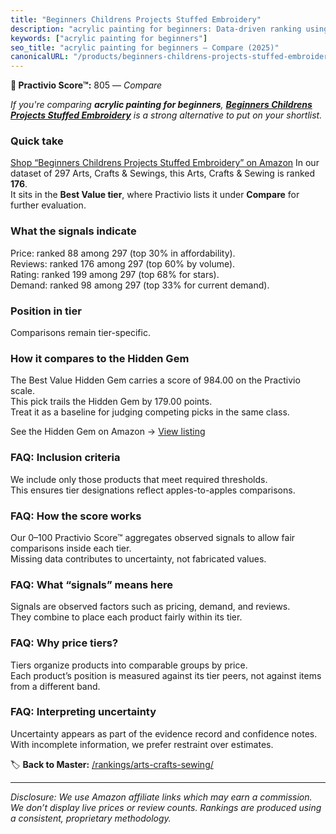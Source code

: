 ```yaml
---
title: "Beginners Childrens Projects Stuffed Embroidery"
description: "acrylic painting for beginners: Data-driven ranking using the Practivio Score™. Positioned by quality, value, demand, findability, momentum."
keywords: ["acrylic painting for beginners"]
seo_title: "acrylic painting for beginners — Compare (2025)"
canonicalURL: "/products/beginners-childrens-projects-stuffed-embroidery-B0D1VFG2VR/"
---
```


**🛒 Practivio Score™:** 805 — _Compare_


*If you're comparing **acrylic painting for beginners**, **[Beginners Childrens Projects Stuffed Embroidery](https://www.amazon.com/dp/B0D1VFG2VR?tag=practivio-20)** is a strong alternative to put on your shortlist.*
### Quick take
[Shop “Beginners Childrens Projects Stuffed Embroidery” on Amazon](https://www.amazon.com/dp/B0D1VFG2VR?tag=practivio-20)
In our dataset of 297 Arts, Crafts & Sewings, this Arts, Crafts & Sewing is ranked **176**.  
It sits in the **Best Value tier**, where Practivio lists it under **Compare** for further evaluation.

### What the signals indicate
Price: ranked 88 among 297 (top 30% in affordability).  
Reviews: ranked 176 among 297 (top 60% by volume).  
Rating: ranked 199 among 297 (top 68% for stars).  
Demand: ranked 98 among 297 (top 33% for current demand).

### Position in tier
Comparisons remain tier-specific.

### How it compares to the Hidden Gem
The Best Value Hidden Gem carries a score of 984.00 on the Practivio scale.  
This pick trails the Hidden Gem by 179.00 points.  
Treat it as a baseline for judging competing picks in the same class.  

See the Hidden Gem on Amazon → [View listing](https://www.amazon.com/dp/B00006IFN9?tag=practivio-20)

### FAQ: Inclusion criteria
We include only those products that meet required thresholds.  
This ensures tier designations reflect apples-to-apples comparisons.

### FAQ: How the score works
Our 0–100 Practivio Score™ aggregates observed signals to allow fair comparisons inside each tier.  
Missing data contributes to uncertainty, not fabricated values.

### FAQ: What “signals” means here
Signals are observed factors such as pricing, demand, and reviews.  
They combine to place each product fairly within its tier.

### FAQ: Why price tiers?
Tiers organize products into comparable groups by price.  
Each product’s position is measured against its tier peers, not against items from a different band.

### FAQ: Interpreting uncertainty
Uncertainty appears as part of the evidence record and confidence notes.  
With incomplete information, we prefer restraint over estimates.

<!-- Missing template for Compare/CompareWithinPriceClass -->


🏷️ **Back to Master:** [/rankings/arts-crafts-sewing/](/rankings/arts-crafts-sewing/)

---
_Disclosure: We use Amazon affiliate links which may earn a commission. We don’t display live prices or review counts. Rankings are produced using a consistent, proprietary methodology._
